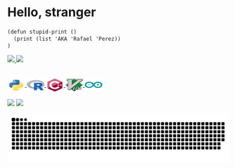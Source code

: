 # Hello, stranger

```
(defun stupid-print ()
  (print (list 'AKA 'Rafael 'Perez))
)
```
<div></div>
<div>
  <a href="https://github.com/shizde">
  <img height="180em" src="https://github-readme-stats.vercel.app/api?username=shizde&show_icons=true&theme=dracula&include_all_commits=true&count_private=true"/>
  <img height="180em" src="https://github-readme-stats.vercel.app/api/top-langs/?username=shizde&layout=compact&langs_count=7&theme=dracula"/>
</div>
  
<br>
  
<div style="display: inline_block"><br>
  <img align="center" alt="Python" height="30" width="40" src="https://raw.githubusercontent.com/devicons/devicon/master/icons/python/python-original.svg">
  <img align="center" alt="R" height="30" width="40" src="https://github.com/devicons/devicon/blob/master/icons/r/r-original.svg">
  <img align="center" alt="Cplusplus" height="30" width="40" src="https://github.com/devicons/devicon/blob/master/icons/cplusplus/cplusplus-original.svg">
  <img align="center" alt="Vim" height="30" width="40" src="https://github.com/devicons/devicon/blob/master/icons/vim/vim-original.svg">
  <img align="center" alt="Arduino" height="30" width="40" src="https://github.com/devicons/devicon/blob/master/icons/arduino/arduino-original.svg">   
</div>
 
<br>
  
<div>
  <a href = "mailto:rafaelperez.dev@gmail.com"><img src="https://img.shields.io/badge/-Gmail-%23333?style=for-the-badge&logo=gmail&logoColor=white" target="_blank"></a>
  <a href="https://www.linkedin.com/in/rafael-perez-559a08a4/" target="_blank"><img src="https://img.shields.io/badge/-LinkedIn-%230077B5?style=for-the-badge&logo=linkedin&logoColor=white" target="_blank"></a>   
  
![Snake animation](https://github.com/shizde/shizde/blob/output/github-contribution-grid-snake.svg)
</div>
